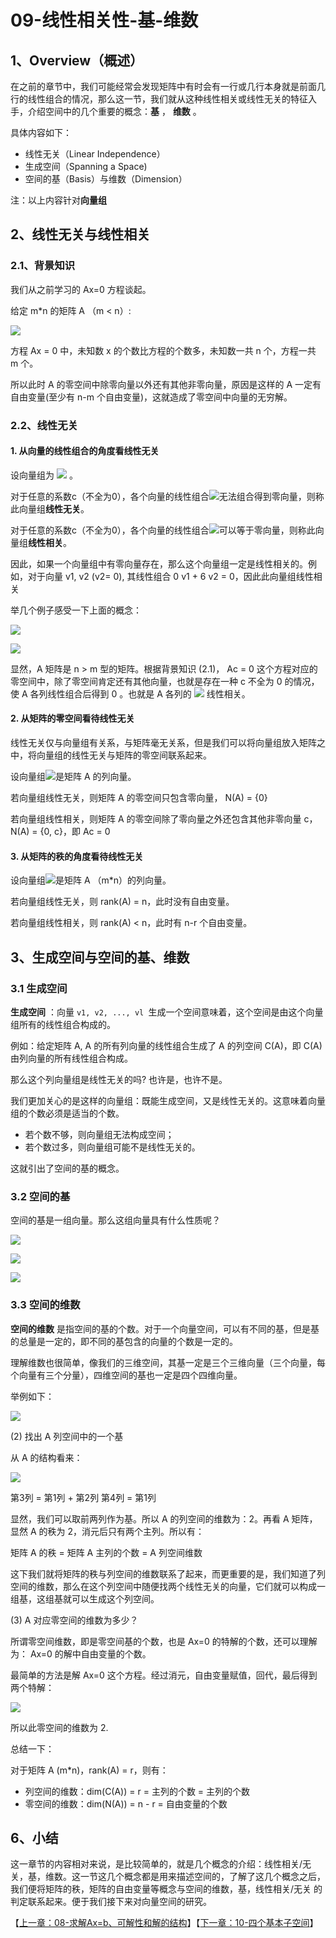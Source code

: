 # 09-线性相关性-基-维数

## 1、Overview（概述）

在之前的章节中，我们可能经常会发现矩阵中有时会有一行或几行本身就是前面几行的线性组合的情况，那么这一节，我们就从这种线性相关或线性无关的特征入手，介绍空间中的几个重要的概念：**基** ， **维数** 。

具体内容如下：

* 线性无关（Linear Independence）
* 生成空间（Spanning a Space)   
* 空间的基（Basis）与维数（Dimension）

注：以上内容针对**向量组**

## 2、线性无关与线性相关

### 2.1、背景知识

我们从之前学习的 Ax=0 方程谈起。

给定 m*n 的矩阵 A （m < n）:

![](../images/09/LA_9_1.jpg)

方程 Ax = 0 中，未知数 x 的个数比方程的个数多，未知数一共 n 个，方程一共 m 个。

所以此时 A 的零空间中除零向量以外还有其他非零向量，原因是这样的 A 一定有自由变量(至少有 n-m 个自由变量)，这就造成了零空间中向量的无穷解。

### 2.2、线性无关

#### 1. 从向量的线性组合的角度看线性无关

设向量组为 ![](../images/09/LA_9_2.png) 。

对于任意的系数c（不全为0），各个向量的线性组合![](../images/09/LA_9_3.png)无法组合得到零向量，则称此向量组**线性无关**。

对于任意的系数c（不全为0），各个向量的线性组合![](../images/09/LA_9_3.png)可以等于零向量，则称此向量组**线性相关**。

因此，如果一个向量组中有零向量存在，那么这个向量组一定是线性相关的。例如，对于向量 v1, v2 (v2= 0), 其线性组合 0 v1 + 6 v2 = 0，因此此向量组线性相关

举几个例子感受一下上面的概念：

![](../images/09/LA_9_4.jpg)

![](../images/09/LA_9_5.jpg)

显然，A 矩阵是 n > m 型的矩阵。根据背景知识 (2.1)， Ac = 0 这个方程对应的零空间中，除了零空间肯定还有其他向量，也就是存在一种 c 不全为 0 的情况，使 A 各列线性组合后得到 0 。也就是 A 各列的 ![](../images/09/LA_9_6.png) 线性相关。

#### 2. 从矩阵的零空间看待线性无关

线性无关仅与向量组有关系，与矩阵毫无关系，但是我们可以将向量组放入矩阵之中，将向量组的线性无关与矩阵的零空间联系起来。

设向量组![](../images/09/LA_9_2.png)是矩阵 A 的列向量。

若向量组线性无关，则矩阵 A 的零空间只包含零向量， N(A) = {0}

若向量组线性相关，则矩阵 A 的零空间除了零向量之外还包含其他非零向量 c，N(A) = {0, c}，即 Ac = 0

#### 3. 从矩阵的秩的角度看待线性无关

设向量组![](../images/09/LA_9_2.png)是矩阵 A （m*n）的列向量。

若向量组线性无关，则 rank(A) = n，此时没有自由变量。

若向量组线性相关，则 rank(A) < n，此时有 n-r 个自由变量。

## 3、生成空间与空间的基、维数

### 3.1 生成空间

**生成空间** ：向量 `v1, v2, ..., vl `生成一个空间意味着，这个空间是由这个向量组所有的线性组合构成的。

例如：给定矩阵 A, A 的所有列向量的线性组合生成了 A 的列空间 C(A)，即 C(A) 由列向量的所有线性组合构成。

那么这个列向量组是线性无关的吗?  也许是，也许不是。

我们更加关心的是这样的向量组：既能生成空间，又是线性无关的。这意味着向量组的个数必须是适当的个数。

* 若个数不够，则向量组无法构成空间；
* 若个数过多，则向量组可能不是线性无关的。

这就引出了空间的基的概念。

### 3.2 空间的基

空间的基是一组向量。那么这组向量具有什么性质呢？

![](../images/09/LA_9_8.jpg)

![](../images/09/LA_9_9.jpg)

![](../images/09/LA_9_10.jpg)

### 3.3 空间的维数

**空间的维数** 是指空间的基的个数。对于一个向量空间，可以有不同的基，但是基的总量是一定的，即不同的基包含的向量的个数是一定的。

理解维数也很简单，像我们的三维空间，其基一定是三个三维向量（三个向量，每个向量有三个分量），四维空间的基也一定是四个四维向量。

举例如下：

![](../images/09/LA_9_11.jpg)

(2) 找出 A 列空间中的一个基

从 A 的结构看来：

![](../images/09/LA_9_12.png)

第3列 = 第1列 + 第2列
第4列 = 第1列

显然，我们可以取前两列作为基。所以 A 的列空间的维数为：2。再看 A 矩阵，显然 A 的秩为 2，消元后只有两个主列。所以有：

矩阵 A 的秩 = 矩阵 A 主列的个数 = A 列空间维数

这下我们就将矩阵的秩与列空间的维数联系了起来，而更重要的是，我们知道了列空间的维数，那么在这个列空间中随便找两个线性无关的向量，它们就可以构成一组基，这组基就可以生成这个列空间。

(3) A 对应零空间的维数为多少？

所谓零空间维数，即是零空间基的个数，也是 Ax=0 的特解的个数，还可以理解为： Ax=0 的解中自由变量的个数。

最简单的方法是解 Ax=0 这个方程。经过消元，自由变量赋值，回代，最后得到两个特解：

![](../images/09/LA_9_13.png)

所以此零空间的维数为 2.

总结一下：

对于矩阵 A (m*n)，rank(A) = r，则有：

* 列空间的维数：dim(C(A)) = r = 主列的个数 = 主列的个数
* 零空间的维数：dim(N(A)) = n - r = 自由变量的个数

## 6、小结

这一章节的内容相对来说，是比较简单的，就是几个概念的介绍：线性相关/无关，基，维数。这一节这几个概念都是用来描述空间的，了解了这几个概念之后，我们便将矩阵的秩，矩阵的自由变量等概念与空间的维数，基，线性相关/无关 的判定联系起来。便于我们接下来对向量空间的研究。

【[上一章：08-求解Ax=b、可解性和解的结构](../08-求解Ax=b-可解性和解的结构/08-求解Ax=b-可解性和解的结构.md)】【[下一章：10-四个基本子空间](../10-四个基本子空间/10-四个基本子空间.md)】
